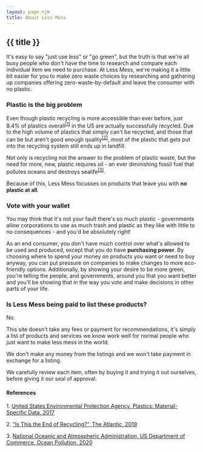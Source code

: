 ```yaml
---
layout: page.njk
title: About Less Mess
---
```

## {{ title }}
<p>It's easy to say "just use less" or "go green", but the truth is that we're all busy people who don't have the time to research and compare each individual item we need to purchase. At Less Mess, we're making it a little bit easier for you to make zero waste choices by researching and gathering up companies offering zero-waste-by-default and leave the consumer with no plastic.</p>

### Plastic is the big problem
<p>Even though plastic recycling is more accessible than ever before, just 8.4% of plastics overall<sup><a href="#ref1">[1]</a></sup> in the US are actually successfully recycled. Due to the high volume of plastics that simply can't be recycled, and those that can be but aren't good enough quality<sup><a href="#ref2">[2]</a></sup>, most of the plastic that gets put into the recycling system still ends up in landfill.</p>
<p>Not only is recycling not the answer to the problem of plastic waste, but the need for more, new, plastic requires oil - an ever diminishing fossil fuel that pollutes oceans and destroys sealife<sup><a href="#ref3">[3]</a></sup>.</p>
<p>Because of this, Less Mess focusses on products that leave you with <strong>no plastic at all</strong>.</p>

### Vote with your wallet
<p>You may think that it's not your fault there's so much plastic - governments allow corporations to use as much trash and plastic as they like with little to no consequences - and you'd be absolutely right!</p>
<p>As an end consumer, you don't have much control over what's allowed to be used and produced, except that you do have <strong>purchasing power</strong>. By choosing where to spend your money on products you want or need to buy anyway, you can put pressure on companies to make changes to more eco-friendly options. Additionally, by showing your desire to be more green, you're telling the people, and governments, around you that you want better and you'll be showing that in the way you vote and make decisions in other parts of your life.</p>

### Is Less Mess being paid to list these products?
<p>No.</p>
<p>This site doesn't take any fees or payment for recommendations, it's simply a list of products and services we know work well for normal people who just want to make less mess in the world.</p>
<p>We don't make any money from the listings and we won't take payment in exchange for a listing.</p>
<p>We carefully review each item, often by buying it and trying it out ourselves, before giving it our seal of approval.</p>


#### References
<p id="ref1">1. <a href="https://www.epa.gov/facts-and-figures-about-materials-waste-and-recycling/plastics-material-specific-data">United States Environmental Protection Agency, Plastics: Material-Specific Data, 2017</a></p>
<p id="ref2">2. <a href="https://www.theatlantic.com/technology/archive/2019/03/china-has-stopped-accepting-our-trash/584131/">"Is This the End of Recycling?", The Atlantic, 2019</a>
<p id="ref3">3. <a href="https://www.noaa.gov/education/resource-collections/ocean-coasts/ocean-pollution">National Oceanic and Atmospheric Administration, US Department of Commerce, Ocean Pollution, 2020</a>





